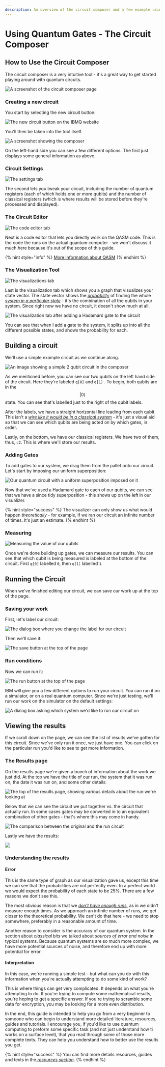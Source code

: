```yaml
---
description: An overview of the circuit composer and a few example using quantum gates
---
```


# Using Quantum Gates - The Circuit Composer

## How to Use the Circuit Composer

The circuit composer is a very intuitive tool - it's a great way to get started playing around with quantum circuits.

![A screenshot of the circuit composer page](../.gitbook/assets/image%20%2840%29.png)

### Creating a new circuit

You start by selecting the new circuit button:

![The new circuit button on the IBMQ website](../.gitbook/assets/image%20%2837%29.png)

You'll then be taken into the tool itself.

![A screenshot showing the composer](../.gitbook/assets/image%20%2827%29.png)

On the left-hand side you can see a few different options. The first just displays some general information as above.

### Circuit Settings

![The settings tab](../.gitbook/assets/image%20%2841%29.png)

The second lets you tweak your circuit, including the number of quantum registers \(each of which holds one or more qubits\) and the number of classical registers \(which is where results will be stored before they're processed and displayed\).

### The Circuit Editor

![The code editor tab](../.gitbook/assets/image%20%2819%29.png)

Next is a code editor that lets you directly work on the QASM code. This is the code the runs on the actual quantum computer - we won't discuss it much here because it's out of the scope of this guide.

{% hint style="info" %}
[More information about QASM](https://www.quantum-inspire.com/kbase/qasm/)
{% endhint %}

### The Visualization Tool

![The visualizations tab](../.gitbook/assets/image%20%285%29.png)

Last is the visualization tab which shows you a graph that visualizes your state vector. The state vector shows the [_probability_](../physics/quantum-mechanics.md#probability) of finding the whole [_system in a particular state_](../qubits/quantum-bits.md#quantum-results) - it's the combination of all the qubits in your system. Since right now we have no circuit, it doesn't show much at all.

![The visualization tab after adding a Hadamard gate to the circuit](../.gitbook/assets/image%20%2828%29.png)

You can see that when I add a gate to the system, it splits up into all the different possible states, and shows the probability for each.

## Building a circuit

We'll use a simple example circuit as we continue along. 

![An image showing a simple 2 qubit circuit in the composer](../.gitbook/assets/image%20%2811%29.png)

As we mentioned before, you can see our two qubits on the left hand side of the circuit. Here they're labeled `q[0]` and `q[1]` . To begin, both qubits are in the $$|0\rangle$$ state. You can see that's labelled just to the right of the qubit labels.

After the labels, we have a straight horizontal line leading from each qubit. This isn't a [_wire like it would be in a classical system_](../quantum-circuits/classical-models-of-computation.md#the-circuit-model) - it's just a visual aid so that we can see which qubits are being acted on by which gates, in order.

Lastly, on the bottom, we have our classical registers. We have two of them, thus, `c2`. This is where we'll store our results.

### Adding Gates

To add gates to our system, we drag them from the pallet onto our circuit. Let's start by imposing our uniform superposition:

![Our quantum circuit with a uniform superposition imposed on it](../.gitbook/assets/image%20%2842%29.png)

Now that we've used a Hadamard gate to each of our qubits, we can see that we have a since tidy superposition - this shows up on the left in our visualizer.

{% hint style="success" %}
The visualizer can only show us what would happen _theoretically_ - for example, if we ran our circuit an infinite number of times. It's just an estimate.
{% endhint %}

### Measuring

![Measuring the value of our qubits](../.gitbook/assets/image%20%2812%29.png)

Once we're done building up gates, we can measure our results. You can see that which qubit is being measured is labeled at the bottom of the circuit. First `q[0]` labelled `0`, then `q[1]` labelled `1`.

## Running the Circuit

When we've finished editing our circuit, we can save our work up at the top of the page.

### Saving your work

First, let's label our circuit:

![The dialog box where you change the label for our circuit](../.gitbook/assets/image%20%2836%29.png)

Then we'll save it:

![The save button at the top of the page](../.gitbook/assets/image%20%2838%29.png)

### Run conditions

Now we can run it:

![The run button at the top of the page](../.gitbook/assets/image.png)

IBM will give you a few different options to run your circuit. You can run it on a simulator, or on a real quantum computer. Since we're just testing, we'll run our work on the simulator on the default settings:

![A dialog box asking which system we&apos;d like to run our circuit on](../.gitbook/assets/image%20%2824%29.png)

## Viewing the results

If we scroll down on the page, we can see the list of results we've gotten for this circuit. Since we've only run it once, we just have one. You can click on the particular run you'd like to see to get more information.

### The Results page

On the results page we're given a bunch of information about the work we just did. At the top we have the title of our run, the system that it was run on, the date it was run on, and some other details:

![The top of the results page, showing various details about the run we&apos;re looking at](../.gitbook/assets/image%20%2835%29.png)

Below that we can see the circuit we put together vs. the circuit that actually run. In some cases gates may be converted in to an equivalent combination of other gates - that's where this may come in handy.

![The comparison between the original and the run circuit](../.gitbook/assets/image%20%286%29.png)

Lastly we have the results:

![](../.gitbook/assets/image%20%2845%29.png)

### Understanding the  results

#### Error

This is the same type of graph as our visualization gave us, except this time we can see that the probabilities are not perfectly even. In a perfect world we would expect the probability of each state to be 25%. There are a few reasons we don't see this.

The most obvious reason is that we [_don't have enough runs_](../qubits/quantum-bits.md#quantum-results), as in we didn't measure enough times. As we approach an infinite number of runs, we get closer to the theoretical probability. We can't do that here - we need to stop somewhere, preferably in a reasonable amount of time.

Another reason to consider is the accuracy of our quantum system. In the section about _classical bits_ we talked about _sources of error and noise_ in typical systems. Because quantum systems are so much more complex, we have more potential sources of noise, and therefore end up with more potential for error.

#### Interpretation

In this case, we're running a simple test - but what can you do with this information when you're actually attempting to do some kind of work?

This is where things can get very complicated. It depends on what you're attempting to do. If you're trying to compute some mathematical results, you're hoping to get a specific answer. If you're trying to scramble some data for encryption, you may be looking for a more even distribution.

In the end, this guide is intended to help you go from a very beginner to someone who can begin to understand more detailed literature, resources, guides and tutorials. I encourage you, if you'd like to use quantum computing to preform some specific task \(and not just understand how ti works on a surface level\), that you read through some of those more complete texts. They can help you understand how to better use the results you get.

{% hint style="success" %}
You can find more details resources, guides and texts in the[ _resources section_](../getting-started/resources.md#understanding-quantum).
{% endhint %}

